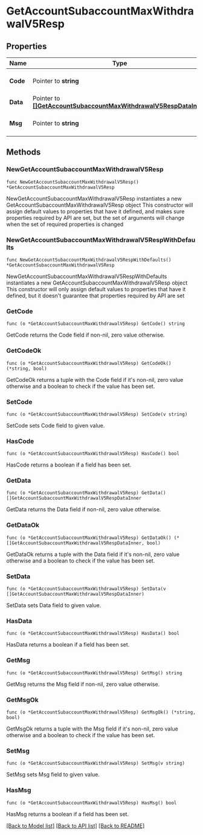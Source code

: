 # GetAccountSubaccountMaxWithdrawalV5Resp

## Properties

Name | Type | Description | Notes
------------ | ------------- | ------------- | -------------
**Code** | Pointer to **string** |  | [optional] [default to ""]
**Data** | Pointer to [**[]GetAccountSubaccountMaxWithdrawalV5RespDataInner**](GetAccountSubaccountMaxWithdrawalV5RespDataInner.md) |  | [optional] 
**Msg** | Pointer to **string** |  | [optional] [default to ""]

## Methods

### NewGetAccountSubaccountMaxWithdrawalV5Resp

`func NewGetAccountSubaccountMaxWithdrawalV5Resp() *GetAccountSubaccountMaxWithdrawalV5Resp`

NewGetAccountSubaccountMaxWithdrawalV5Resp instantiates a new GetAccountSubaccountMaxWithdrawalV5Resp object
This constructor will assign default values to properties that have it defined,
and makes sure properties required by API are set, but the set of arguments
will change when the set of required properties is changed

### NewGetAccountSubaccountMaxWithdrawalV5RespWithDefaults

`func NewGetAccountSubaccountMaxWithdrawalV5RespWithDefaults() *GetAccountSubaccountMaxWithdrawalV5Resp`

NewGetAccountSubaccountMaxWithdrawalV5RespWithDefaults instantiates a new GetAccountSubaccountMaxWithdrawalV5Resp object
This constructor will only assign default values to properties that have it defined,
but it doesn't guarantee that properties required by API are set

### GetCode

`func (o *GetAccountSubaccountMaxWithdrawalV5Resp) GetCode() string`

GetCode returns the Code field if non-nil, zero value otherwise.

### GetCodeOk

`func (o *GetAccountSubaccountMaxWithdrawalV5Resp) GetCodeOk() (*string, bool)`

GetCodeOk returns a tuple with the Code field if it's non-nil, zero value otherwise
and a boolean to check if the value has been set.

### SetCode

`func (o *GetAccountSubaccountMaxWithdrawalV5Resp) SetCode(v string)`

SetCode sets Code field to given value.

### HasCode

`func (o *GetAccountSubaccountMaxWithdrawalV5Resp) HasCode() bool`

HasCode returns a boolean if a field has been set.

### GetData

`func (o *GetAccountSubaccountMaxWithdrawalV5Resp) GetData() []GetAccountSubaccountMaxWithdrawalV5RespDataInner`

GetData returns the Data field if non-nil, zero value otherwise.

### GetDataOk

`func (o *GetAccountSubaccountMaxWithdrawalV5Resp) GetDataOk() (*[]GetAccountSubaccountMaxWithdrawalV5RespDataInner, bool)`

GetDataOk returns a tuple with the Data field if it's non-nil, zero value otherwise
and a boolean to check if the value has been set.

### SetData

`func (o *GetAccountSubaccountMaxWithdrawalV5Resp) SetData(v []GetAccountSubaccountMaxWithdrawalV5RespDataInner)`

SetData sets Data field to given value.

### HasData

`func (o *GetAccountSubaccountMaxWithdrawalV5Resp) HasData() bool`

HasData returns a boolean if a field has been set.

### GetMsg

`func (o *GetAccountSubaccountMaxWithdrawalV5Resp) GetMsg() string`

GetMsg returns the Msg field if non-nil, zero value otherwise.

### GetMsgOk

`func (o *GetAccountSubaccountMaxWithdrawalV5Resp) GetMsgOk() (*string, bool)`

GetMsgOk returns a tuple with the Msg field if it's non-nil, zero value otherwise
and a boolean to check if the value has been set.

### SetMsg

`func (o *GetAccountSubaccountMaxWithdrawalV5Resp) SetMsg(v string)`

SetMsg sets Msg field to given value.

### HasMsg

`func (o *GetAccountSubaccountMaxWithdrawalV5Resp) HasMsg() bool`

HasMsg returns a boolean if a field has been set.


[[Back to Model list]](../README.md#documentation-for-models) [[Back to API list]](../README.md#documentation-for-api-endpoints) [[Back to README]](../README.md)


